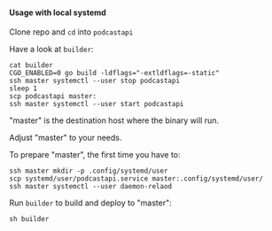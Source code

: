 #### Usage with local systemd

Clone repo and `cd` into `podcastapi`

Have a look at `builder`:

```
cat builder
CGO_ENABLED=0 go build -ldflags="-extldflags=-static"
ssh master systemctl --user stop podcastapi
sleep 1
scp podcastapi master:
ssh master systemctl --user start podcastapi
```
"master" is the destination host where the binary will run.

Adjust "master" to your needs.

To prepare "master", the first time you have to:

```
ssh master mkdir -p .config/systemd/user
scp systemd/user/podcastapi.service master:.config/systemd/user/
ssh master systemctl --user daemon-relaod
```

Run `builder` to build and deploy to "master":

```
sh builder
```
